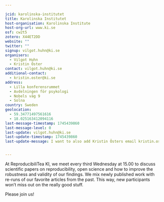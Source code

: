 ```yaml
---
    
jcid: karolinska-institutet
title: Karolinska Institutet
host-organisation: Karolinska Institute
host-org-url: www.ki.se
osf: cw2t5
zotero: X44ET2DD
website: ""
twitter: ""
signup: vilgot.huhn@ki.se
organisers:
  - Vilgot Huhn
  - Kristin Öster
contact: vilgot.huhn@ki.se
additional-contact:
  - kristin.oster@ki.se
address:
  - Lilla konferensrummet
  - Avdelningen för psykologi
  - Nobels väg 9
  - Solna
country: Sweden
geolocation:
  - 59.34771497561616
  - 18.025163412094116
last-message-timestamp: 1745439860
last-message-level: 0
last-update: vilgot.huhn@ki.se
last-update-timestamp: 1745439860
last-update-message: I want to also add Kristin Östers email kristin.oster@ki.se


---
```


At ReproducibiliTea KI, we meet every third Wednesday at 15.00 to discuss scientific papers on reproducibility, open science and how to improve the robustness and validity of our findings. We mix newly published work with re-runs of our favorite articles from the past. This way, new participants won’t miss out on the really good stuff.

Please join us!
